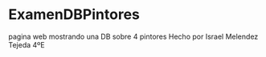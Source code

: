 # ExamenDBPintores
pagina web mostrando una DB sobre 4 pintores
Hecho por Israel Melendez Tejeda 
4ºE

